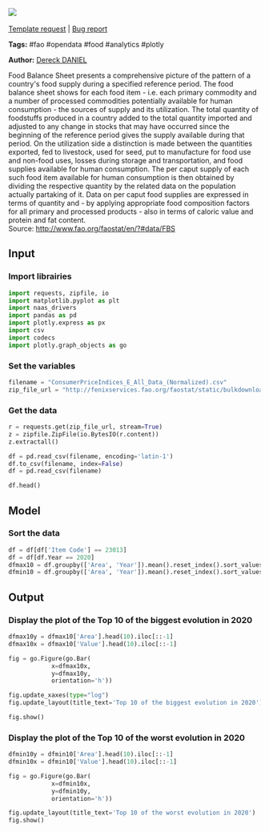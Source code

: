<a href="https://app.naas.ai/user-redirect/naas/downloader?url=https://raw.githubusercontent.com/jupyter-naas/awesome-notebooks/master/FAO/FAO_Consumer_price_indice.ipynb" target="_parent"><img src="https://naasai-public.s3.eu-west-3.amazonaws.com/open_in_naas.svg"/></a><br><br><a href="https://github.com/jupyter-naas/awesome-notebooks/issues/new?assignees=&labels=&template=template-request.md&title=Tool+-+Action+of+the+notebook+">Template request</a> | <a href="https://github.com/jupyter-naas/awesome-notebooks/issues/new?assignees=&labels=bug&template=bug_report.md&title=FAO+-+Consumer+price+indice:+Error+short+description">Bug report</a>

**Tags:** #fao #opendata #food #analytics #plotly

**Author:** [Dereck DANIEL](https://github.com/DANIEL-Dereck)

Food Balance Sheet presents a comprehensive picture of the pattern of a country's food supply during a specified reference period. The food balance sheet shows for each food item - i.e. each primary commodity and a number of processed commodities potentially available for human consumption - the sources of supply and its utilization. The total quantity of foodstuffs produced in a country added to the total quantity imported and adjusted to any change in stocks that may have occurred since the beginning of the reference period gives the supply available during that period. On the utilization side a distinction is made between the quantities exported, fed to livestock, used for seed, put to manufacture for food use and non-food uses, losses during storage and transportation, and food supplies available for human consumption. The per caput supply of each such food item available for human consumption is then obtained by dividing the respective quantity by the related data on the population actually partaking of it. Data on per caput food supplies are expressed in terms of quantity and - by applying appropriate food composition factors for all primary and processed products - also in terms of caloric value and protein and fat content.<br/>
Source: http://www.fao.org/faostat/en/?#data/FBS



## Input

### Import librairies


```python
import requests, zipfile, io
import matplotlib.pyplot as plt
import naas_drivers
import pandas as pd
import plotly.express as px
import csv
import codecs
import plotly.graph_objects as go
```

### Set the variables


```python
filename = "ConsumerPriceIndices_E_All_Data_(Normalized).csv" 
zip_file_url = "http://fenixservices.fao.org/faostat/static/bulkdownloads/ConsumerPriceIndices_E_All_Data_(Normalized).zip"
```

### Get the data


```python
r = requests.get(zip_file_url, stream=True)
z = zipfile.ZipFile(io.BytesIO(r.content))
z.extractall()

df = pd.read_csv(filename, encoding='latin-1')
df.to_csv(filename, index=False)
df = pd.read_csv(filename)

df.head()
```

## Model

### Sort the data


```python
df = df[df['Item Code'] == 23013]
df = df[df.Year == 2020]
dfmax10 = df.groupby(['Area', 'Year']).mean().reset_index().sort_values('Value', ascending=False).reset_index()
dfmin10 = df.groupby(['Area', 'Year']).mean().reset_index().sort_values('Value', ascending=True).reset_index()
```

## Output

### Display the plot of the Top 10 of the biggest evolution in 2020


```python
dfmax10y = dfmax10['Area'].head(10).iloc[::-1]
dfmax10x = dfmax10['Value'].head(10).iloc[::-1]

fig = go.Figure(go.Bar(
            x=dfmax10x,
            y=dfmax10y,
            orientation='h'))

fig.update_xaxes(type="log")
fig.update_layout(title_text='Top 10 of the biggest evolution in 2020')

fig.show()
```

### Display the plot of the Top 10 of the worst evolution in 2020


```python
dfmin10y = dfmin10['Area'].head(10).iloc[::-1]
dfmin10x = dfmin10['Value'].head(10).iloc[::-1]

fig = go.Figure(go.Bar(
            x=dfmin10x,
            y=dfmin10y,
            orientation='h'))

fig.update_layout(title_text='Top 10 of the worst evolution in 2020')
fig.show()
```
